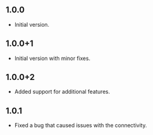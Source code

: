 ## 1.0.0

- Initial version.

## 1.0.0+1

- Initial version with minor fixes.


## 1.0.0+2
- Added support for additional features.

## 1.0.1

- Fixed a bug that caused issues with the connectivity.
